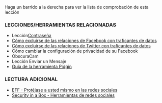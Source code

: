 [Title]: # (¿Y ahora qué?)
[Order]: # (10)

Haga un barrido a la derecha para ver la lista de comprobación de esta lección

### LECCIONES/HERRAMIENTAS RELACIONADAS

*   Lección[Contraseña](umbrella://lesson/passwords)
*   [Cómo excluirse de las relaciones de Facebook con traficantes de datos](umbrella://lesson/facebook)
*   [Cómo excluirse de las relaciones de Twitter con traficantes de datos](umbrella://lesson/facebook)
*   Cómo cambiar la configuración de privacidad de su Facebook
*   ObscuraCam
*   Lección Enviar un Mensaje
*   [Guía de la herramienta Pidgin](umbrella://lesson/pidgin)

### LECTURA ADICIONAL

*   [EFF - Protéjase a usted mismo en las redes sociales](https://ssd.eff.org/en/module/protecting-yourself-social-networks)
*   [Security in a Box - Herramientas de redes sociales](https://securityinabox.org/social_networking_tools)